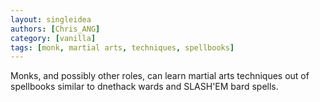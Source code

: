 ```yaml
---
layout: singleidea
authors: [Chris_ANG]
category: [vanilla]
tags: [monk, martial arts, techniques, spellbooks]
---
```

Monks, and possibly other roles, can learn martial arts techniques out of spellbooks similar to dnethack wards and SLASH'EM bard spells.

